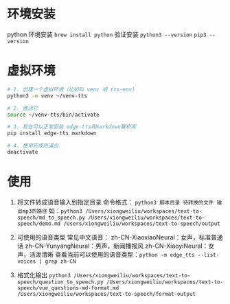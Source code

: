 # 环境安装

python 环境安装 `brew install python`
验证安装
`python3 --version`
`pip3 --version`

# 虚拟环境

```bash
# 1. 创建一个虚拟环境（比如叫 venv 或 tts-env）
python3 -m venv ~/venv-tts

# 2. 激活它
source ~/venv-tts/bin/activate

# 3. 现在可以正常安装 edge-tts和markdown解析库
pip install edge-tts markdown

# 4. 使用完成后退出
deactivate
```

# 使用

1. 将文件转成语音输入到指定目录
   命令格式： `python3 脚本目录 待转换的文件 输出mp3的路径`
   如：`python3 /Users/xiongweiliu/workspaces/text-to-speech/md_to_speech.py /Users/xiongweiliu/workspaces/text-to-speech/demo.md /Users/xiongweiliu/workspaces/text-to-speech/output`

2. 可使用的语音类型
   常见中文语音：
   zh-CN-XiaoxiaoNeural：女声，标准普通话
   zh-CN-YunyangNeural：男声，新闻播报风
   zh-CN-XiaoyiNeural：女声，活泼清晰
   查看当前可以使用的语音类型：`python -m edge_tts --list-voices | grep zh-CN`

3. 格式化输出
   `python3 /Users/xiongweiliu/workspaces/text-to-speech/question_to_speech.py /Users/xiongweiliu/workspaces/text-to-speech/vue_questions-md-format.md /Users/xiongweiliu/workspaces/text-to-speech/format-output`
